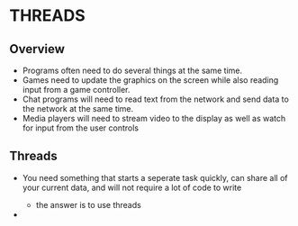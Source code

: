 # THREADS

## Overview

- Programs often need to do several things at the same time.
- Games need to update the graphics on the screen while also reading input from a game controller.
- Chat programs will need to read text from the network and send data to the network at the same time.
- Media players will need to stream video to the display as well as watch for input from the user controls

## Threads

- You need something that starts a seperate task quickly, can share all of your current data, and will not require a lot of code
to write
    * the answer is to use threads

- 
